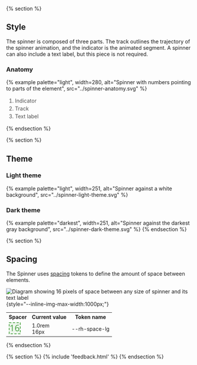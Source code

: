 {% section %}
## Style

The spinner is composed of three parts. The track outlines the trajectory of the spinner animation, and the indicator is the animated segment. A spinner can also include a text label, but this piece is not required.

### Anatomy

{% example palette="light",
           width=280,
           alt="Spinner with numbers pointing to parts of the element",
           src="../spinner-anatomy.svg" %}

<ol style="font-size: var(--rh-font-size-body-text-sm, 0.875rem); 
    color: var(--rh-color-text-secondary-on-light, #4d4d4d); 
    line-height: var(--rh-line-height-body-text, 1.5);">
        <li>Indicator</li>
        <li>Track</li>
        <li>Text label</li>
</ol>
{% endsection %}

{% section %}
## Theme

### Light theme
{% example palette="light",
           width=251,
           alt="Spinner against a white background",
           src="../spinner-light-theme.svg" %}

### Dark theme
{% example palette="darkest",
           width=251,
           alt="Spinner against the darkest gray background",
           src="../spinner-dark-theme.svg" %}
{% endsection %}

{% section %}
## Spacing

The Spinner uses [spacing](/foundations/spacing/) tokens to define the amount of space between elements.

![Diagram showing 16 pixels of space between any size of spinner and its text label](../spinner-spacing.svg){style="--inline-img-max-width:1000px;"}

<table style="width:100%">
    <tr>
        <th>Spacer</th>
        <th>Current value</th>
        <th>Token name</th>
    </tr>
    <tr>
        <td><img src="/assets/spacing/16px-with-number.svg" alt="16 pixel spacer"></td>
        <td>1.0rem<br>16px</td>
        <td>--rh-space-lg</td>
    </tr>
</table>
{% endsection %}

{% section %}
{% include 'feedback.html' %}
{% endsection %}